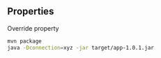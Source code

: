 ## Properties

Override property

```bash
mvn package
java -Dconnection=xyz -jar target/app-1.0.1.jar
```